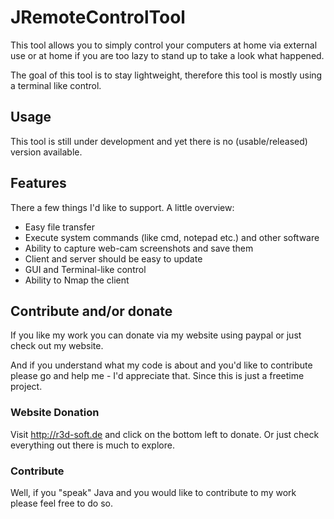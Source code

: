# JRemoteControlTool
This tool allows you to simply control your computers at home via external use or at home if you are too lazy to stand up to take a look what happened.

The goal of this tool is to stay lightweight, therefore this tool is mostly using a terminal like control.

## Usage
This tool is still under development and yet there is no (usable/released) version available.

## Features
There a few things I'd like to support. A little overview:
* Easy file transfer
* Execute system commands (like cmd, notepad etc.) and other software
* Ability to capture web-cam screenshots and save them
* Client and server should be easy to update
* GUI and Terminal-like control
* Ability to Nmap the client

## Contribute and/or donate
If you like my work you can donate via my website using paypal or just check out my website.

And if you understand what my code is about and you'd like to contribute please go and help me - I'd appreciate that. Since this is just a freetime project.

### Website Donation
Visit http://r3d-soft.de and click on the bottom left to donate. Or just check everything out there is much to explore.

### Contribute
Well, if you "speak" Java and you would like to contribute to my work please feel free to do so.
